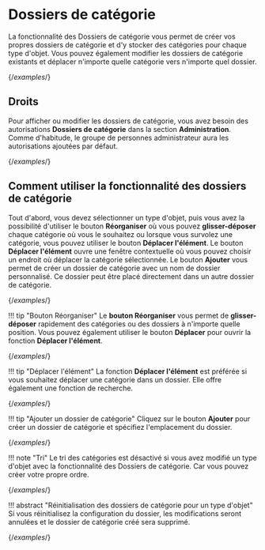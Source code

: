 # Dossiers de catégorie

La fonctionnalité des Dossiers de catégorie vous permet de créer vos propres dossiers de catégorie et d'y stocker des catégories pour chaque type d'objet. Vous pouvez également modifier les dossiers de catégorie existants et déplacer n'importe quelle catégorie vers n'importe quel dossier.

{/*examples*/}

## Droits

Pour afficher ou modifier les dossiers de catégorie, vous avez besoin des autorisations **Dossiers de catégorie** dans la section **Administration**. Comme d'habitude, le groupe de personnes administrateur aura les autorisations ajoutées par défaut.

{/*examples*/}

## Comment utiliser la fonctionnalité des dossiers de catégorie

Tout d'abord, vous devez sélectionner un type d'objet, puis vous avez la possibilité d'utiliser le bouton **Réorganiser** où vous pouvez **glisser-déposer** chaque catégorie où vous le souhaitez ou lorsque vous survolez une catégorie, vous pouvez utiliser le bouton **Déplacer l'élément**. Le bouton **Déplacer l'élément** ouvre une fenêtre contextuelle où vous pouvez choisir un endroit où déplacer la catégorie sélectionnée.
Le bouton **Ajouter** vous permet de créer un dossier de catégorie avec un nom de dossier personnalisé. Ce dossier peut être placé directement dans un autre dossier de catégorie.

{/*examples*/}

!!! tip "Bouton Réorganiser"
    Le **bouton Réorganiser** vous permet de **glisser-déposer** rapidement des catégories ou des dossiers à n'importe quelle position. Vous pouvez également utiliser le bouton **Déplacer** pour ouvrir la fonction **Déplacer l'élément**.

{/*examples*/}

!!! tip "Déplacer l'élément"
    La fonction **Déplacer l'élément** est préférée si vous souhaitez déplacer une catégorie dans un dossier. Elle offre également une fonction de recherche.

{/*examples*/}

!!! tip "Ajouter un dossier de catégorie"
    Cliquez sur le bouton **Ajouter** pour créer un dossier de catégorie et spécifiez l'emplacement du dossier.

{/*examples*/}

!!! note "Tri"
    Le tri des catégories est désactivé si vous avez modifié un type d'objet avec la fonctionnalité des Dossiers de catégorie. Car vous pouvez créer votre propre ordre.

{/*examples*/}

!!! abstract "Réinitialisation des dossiers de catégorie pour un type d'objet"
    Si vous réinitialisez la configuration du dossier, les modifications seront annulées et le dossier de catégorie créé sera supprimé.

{/*examples*/}
